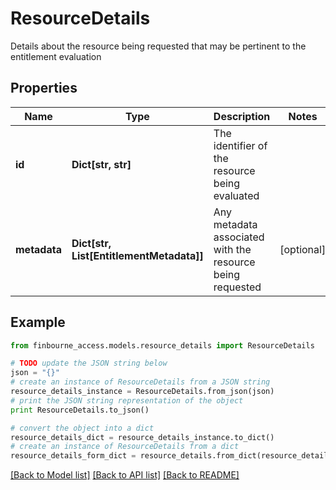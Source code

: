 # ResourceDetails

Details about the resource being requested that may be pertinent to the entitlement evaluation

## Properties
Name | Type | Description | Notes
------------ | ------------- | ------------- | -------------
**id** | **Dict[str, str]** | The identifier of the resource being evaluated | 
**metadata** | **Dict[str, List[EntitlementMetadata]]** | Any metadata associated with the resource being requested | [optional] 

## Example

```python
from finbourne_access.models.resource_details import ResourceDetails

# TODO update the JSON string below
json = "{}"
# create an instance of ResourceDetails from a JSON string
resource_details_instance = ResourceDetails.from_json(json)
# print the JSON string representation of the object
print ResourceDetails.to_json()

# convert the object into a dict
resource_details_dict = resource_details_instance.to_dict()
# create an instance of ResourceDetails from a dict
resource_details_form_dict = resource_details.from_dict(resource_details_dict)
```
[[Back to Model list]](../README.md#documentation-for-models) [[Back to API list]](../README.md#documentation-for-api-endpoints) [[Back to README]](../README.md)


